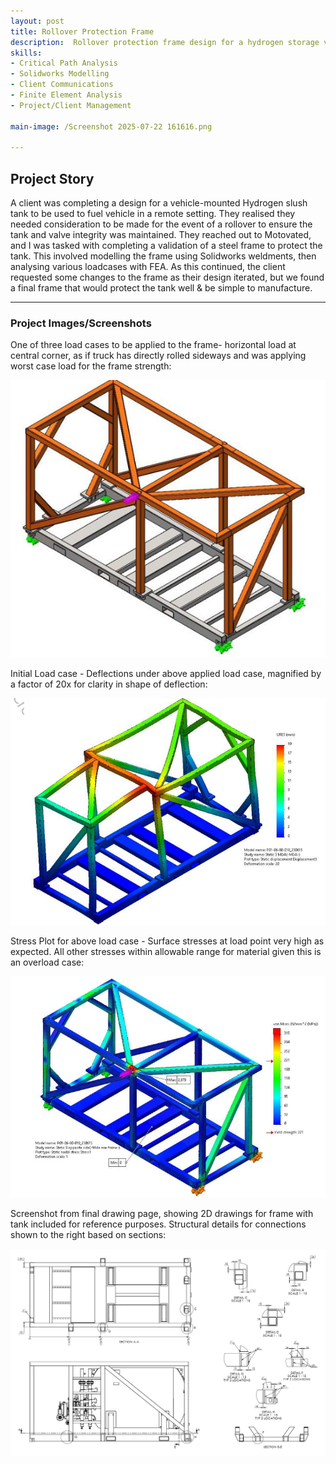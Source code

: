 ```yaml
---
layout: post
title: Rollover Protection Frame
description:  Rollover protection frame design for a hydrogen storage vessel. Design based on regulation, validated through analysis. Iterative design based on client requirements
skills: 
- Critical Path Analysis
- Solidworks Modelling
- Client Communications
- Finite Element Analysis
- Project/Client Management

main-image: /Screenshot 2025-07-22 161616.png

---
```


## Project Story

A client was completing a design for a vehicle-mounted Hydrogen slush tank to be used to fuel vehicle in a remote setting. They realised they needed consideration to be made for the event of a rollover to ensure the tank and valve integrity was maintained. They reached out to Motovated, and I was tasked with completing a validation of a steel frame to protect the tank. This involved modelling the frame using Solidworks weldments, then analysing various loadcases with FEA. As this continued, the client requested some changes to the frame as their design iterated, but we found a final frame that would protect the tank well & be simple to manufacture. 

---

### Project Images/Screenshots


One of three load cases to be applied to the frame- horizontal load at central corner, as if truck has directly rolled sideways and was applying worst case load for the frame strength:

![Applied Load](/_projects/Rollover-Protection-Frame/Screenshot%202025-07-22%20161959.png)

Initial Load case - Deflections under above applied load case, magnified by a factor of 20x for clarity in shape of deflection:

![FEA Loadcase](/_projects/Rollover-Protection-Frame/Screenshot%202025-07-22%20161721.png)

Stress Plot for above load case - Surface stresses at load point very high as expected. All other stresses within allowable range for material given this is an overload case:

![FEA Stresses](/_projects/Rollover-Protection-Frame/Screenshot%202025-07-22%20162035.png)

Screenshot from final drawing page, showing 2D drawings for frame with tank included for reference purposes. Structural details for connections shown to the right based on sections:

![Drawing Page](/_projects/Rollover-Protection-Frame/Screenshot%202025-07-28%20104145.png)